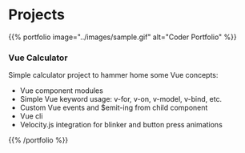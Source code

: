 # Projects

{{% portfolio image="../images/sample.gif" alt="Coder Portfolio" %}}
### Vue Calculator

Simple calculator project to hammer home some Vue concepts:

+ Vue component modules
+ Simple Vue keyword usage: v-for, v-on, v-model, v-bind, etc.
+ Custom Vue events and $emit-ing from child component
+ Vue cli
+ Velocity.js integration for blinker and button press animations

{{% /portfolio %}}
